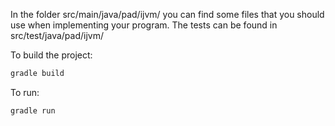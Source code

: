 In the folder src/main/java/pad/ijvm/ you can find some files that you should
use when implementing your program.
The tests can be found in src/test/java/pad/ijvm/

To build the project:
```bash
gradle build
```

To run:
```bash
gradle run
```
